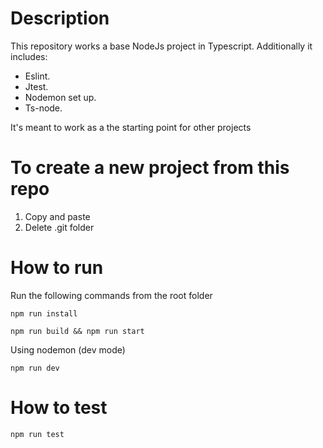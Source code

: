 # Description
This repository works a base NodeJs project in Typescript. Additionally it includes:
- Eslint.
- Jtest.
- Nodemon set up.
- Ts-node.

It's meant to work as a the starting point for other projects

# To create a new project from this repo
1. Copy and paste
2. Delete .git folder

# How to run

Run the following commands from the root folder
```
npm run install
```

```
npm run build && npm run start
```

Using nodemon (dev mode)
```
npm run dev
```

# How to test
```
npm run test
```